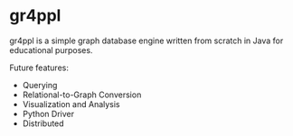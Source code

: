# gr4ppl

gr4ppl is a simple graph database engine written from scratch in Java for educational purposes. 

Future features:
- Querying
- Relational-to-Graph Conversion
- Visualization and Analysis
- Python Driver
- Distributed
